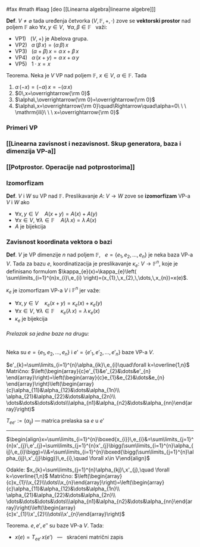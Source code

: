#fax #math #laag [deo [[Linearna algebra|linearne algebre]]]
$\:$

**Def**. $V\ne \varnothing$ tada uređenja četvorka $(V,\,\mathbb{F},\,+,\,\cdot)$ zove se **vektorski prostor** nad poljem $\mathbb{F}$ ako $\forall x,\,y \in V,\ \ \forall \alpha,\,\beta\in\mathbb{F}\ \:$ važi:
- VP1) $\ \ (V,\,+)$ je Abelova grupa.
- VP2) $\ \ \alpha\,(\beta\,x)=(\alpha\,\beta)\,x$
- VP3) $\ \ (\alpha+\beta)\,x=\alpha\,x+\beta\,x$
- VP4) $\ \ \alpha\,(x+y)=\alpha\,x+\alpha\,y$
- VP5) $\ \ 1\cdot x=x$

Teorema. Neka je $V$ VP nad poljem $\mathbb{F}$, $x\in V$, $\alpha\in\mathbb{F}$. Tada
1. $\alpha\,(-x)=(-\alpha)\,x=-(\alpha\,x)$
2. $0\,x=\overrightarrow{\rm 0}$
3.  $\alpha\,\overrightarrow{\rm 0}=\overrightarrow{\rm 0}$
4. $\alpha\,x=\overrightarrow{\rm 0}\quad\Rightarrow\quad\alpha=0\ \ \ \mathrm{ili}\ \ \ x=\overrightarrow{\rm 0}$

### Primeri VP


### [[Linearna zavisnost i nezavisnost. Skup generatora, baza i dimenzija VP-a]]

### [[Potprostor. Operacije nad potprostorima]]


### Izomorfizam
**Def**. $V$ i $W$ su VP nad $\mathbb{F}$. Preslikavanje $A:\ V\to W$ zove se **izomorfizam** VP-a $V$ i $W$ ako 
- $\forall x,\,y\in V\quad A(x+y)=A(x)+A(y)$
- $\forall x\in V,\ \forall \lambda\in \mathbb{F}\quad A(\lambda\,x)=\lambda\,A(x)$
- $A$ je bijekcija
### Zavisnost koordinata vektora o bazi

**Def**. $V$ je VP dimenzije $n$ nad poljem $\mathbb{F}$, $\:$ $e=\{ e_{1},\,e_{2},\,\dots,\,e_{n} \}$ je neka baza VP-a $V$. Tada za bazu $e$, koordinatizacija je preslikavanje $\kappa_{e}:\ V\to \mathbb{F}^{n}$, koje je definisano formulom $\kappa_{e}(x)=\kappa_{e}\left( \sum\limits_{i=1}^{n}x_{i}\,e_{i} \right)=(x_{1},\,x_{2},\,\dots,\,x_{n})=x(e)$.

$\kappa_{e}$ je izomorfizam VP-a $V$ i $\mathbb{F}^{n}$ jer važe:
- $\forall x,\,y\in V\quad \kappa_{e}(x+y)=\kappa_{e}(x)+\kappa_{e}(y)$
- $\forall x\in V,\ \forall \lambda\in \mathbb{F}\quad \kappa_{e}(\lambda\,x)=\lambda\,\kappa_{e}(x)$
- $\kappa_{e}$ je bijekcija

###### Prelazak sa jedne baze na drugu:
Neka su $e= \{e_{1},\,e_{2},\,\dots,\,e_{n}\}$ i $e'= \{e'_{1},\,e'_{2},\,\dots,\,e'_{n}\}$ baze VP-a $V$.

$e'_{k}=\sum\limits_{i=1}^{n}\alpha_{ik}\,e_{i}\quad\forall k=\overline{1,n}$
Matrično:
$\left(\begin{array}{c}e'_{1}&e'_{2}&\dots&e'_{n}  \end{array}\right)=\left(\begin{array}{c}e_{1}&e_{2}&\dots&e_{n}  \end{array}\right)\left(\begin{array}{c}\alpha_{11}&\alpha_{12}&\dots&\alpha_{1n}\\ \alpha_{21}&\alpha_{22}&\dots&\alpha_{2n}\\ \dots&\dots&\dots&\dots\\\alpha_{n1}&\alpha_{n2}&\dots&\alpha_{nn}\end{array}\right)$

$T_{ee'}:=(\alpha_{ij})$ — matrica prelaska sa $e$ u $e'$
$\:$
___
$\begin{align}x=\sum\limits_{i=1}^{n}\boxed{x_{i}}\,e_{i}&=\sum\limits_{j=1}^{n}x'_{j}\,e'_{j}=\sum\limits_{j=1}^{n}x'_{j}\bigg(\sum\limits_{i=1}^{n}\alpha_{ij}\,e_{i}\bigg)=\\&=\sum\limits_{i=1}^{n}\boxed{\bigg(\sum\limits_{j=1}^{n}\alpha_{ij}\,x'_{j}\bigg)}\,e_{i},\quad \forall x\in V\end{align}$

Odakle: $x_{k}=\sum\limits_{j=1}^{n}\alpha_{kj}\,x'_{j},\quad \forall k=\overline{1,n}$
Matrično:
$\left(\begin{array}{c}x_{1}\\x_{2}\\\dots\\x_{n}\end{array}\right)=\left(\begin{array}{c}\alpha_{11}&\alpha_{12}&\dots&\alpha_{1n}\\ \alpha_{21}&\alpha_{22}&\dots&\alpha_{2n}\\ \dots&\dots&\dots&\dots\\\alpha_{n1}&\alpha_{n2}&\dots&\alpha_{nn}\end{array}\right)\left(\begin{array}{c}x'_{1}\\x'_{2}\\\dots\\x'_{n}\end{array}\right)$

Teorema. $e,\,e',\,e''$ su baze VP-a $V$. Tada:
- $x(e)=T_{ee'}\,x(e')\ \:$ — $\ \:$skraćeni matrični zapis